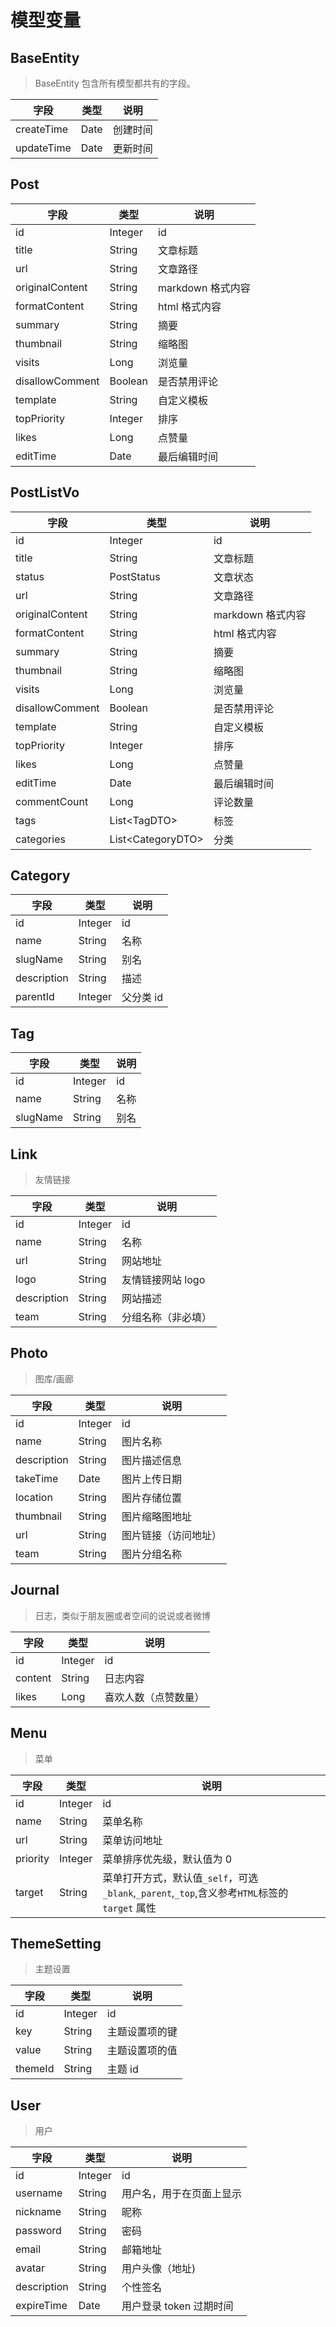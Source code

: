 # 模型变量

## BaseEntity

> BaseEntity 包含所有模型都共有的字段。

| 字段       | 类型 | 说明     |
| ---------- | ---- | -------- |
| createTime | Date | 创建时间 |
| updateTime | Date | 更新时间 |

## Post

| 字段            | 类型    | 说明              |
| --------------- | ------- | ----------------- |
| id              | Integer | id                |
| title           | String  | 文章标题          |
| url             | String  | 文章路径          |
| originalContent | String  | markdown 格式内容 |
| formatContent   | String  | html 格式内容     |
| summary         | String  | 摘要              |
| thumbnail       | String  | 缩略图            |
| visits          | Long    | 浏览量            |
| disallowComment | Boolean | 是否禁用评论      |
| template        | String  | 自定义模板        |
| topPriority     | Integer | 排序              |
| likes           | Long    | 点赞量            |
| editTime        | Date    | 最后编辑时间      |

## PostListVo

| 字段            | 类型                | 说明              |
| --------------- | ------------------- | ----------------- |
| id              | Integer             | id                |
| title           | String              | 文章标题          |
| status          | PostStatus          | 文章状态          |
| url             | String              | 文章路径          |
| originalContent | String              | markdown 格式内容 |
| formatContent   | String              | html 格式内容     |
| summary         | String              | 摘要              |
| thumbnail       | String              | 缩略图            |
| visits          | Long                | 浏览量            |
| disallowComment | Boolean             | 是否禁用评论      |
| template        | String              | 自定义模板        |
| topPriority     | Integer             | 排序              |
| likes           | Long                | 点赞量            |
| editTime        | Date                | 最后编辑时间      |
| commentCount    | Long                | 评论数量          |
| tags            | List\<TagDTO\>      | 标签              |
| categories      | List\<CategoryDTO\> | 分类              |

## Category

| 字段        | 类型    | 说明      |
| ----------- | ------- | --------- |
| id          | Integer | id        |
| name        | String  | 名称      |
| slugName    | String  | 别名      |
| description | String  | 描述      |
| parentId    | Integer | 父分类 id |

## Tag

| 字段     | 类型    | 说明 |
| -------- | ------- | ---- |
| id       | Integer | id   |
| name     | String  | 名称 |
| slugName | String  | 别名 |

## Link

> 友情链接

| 字段        | 类型    | 说明               |
| ----------- | ------- | ------------------ |
| id          | Integer | id                 |
| name        | String  | 名称               |
| url         | String  | 网站地址           |
| logo        | String  | 友情链接网站 logo  |
| description | String  | 网站描述           |
| team        | String  | 分组名称（非必填） |

## Photo

> 图库/画廊

| 字段        | 类型    | 说明                 |
| ----------- | ------- | -------------------- |
| id          | Integer | id                   |
| name        | String  | 图片名称             |
| description | String  | 图片描述信息         |
| takeTime    | Date    | 图片上传日期         |
| location    | String  | 图片存储位置         |
| thumbnail   | String  | 图片缩略图地址       |
| url         | String  | 图片链接（访问地址） |
| team        | String  | 图片分组名称         |

## Journal

> 日志，类似于朋友圈或者空间的说说或者微博

| 字段    | 类型    | 说明                 |
| ------- | ------- | -------------------- |
| id      | Integer | id                   |
| content | String  | 日志内容             |
| likes   | Long    | 喜欢人数（点赞数量） |

## Menu

> 菜单

| 字段     | 类型    | 说明                                                                                          |
| -------- | ------- | --------------------------------------------------------------------------------------------- |
| id       | Integer | id                                                                                            |
| name     | String  | 菜单名称                                                                                      |
| url      | String  | 菜单访问地址                                                                                  |
| priority | Integer | 菜单排序优先级，默认值为 0                                                                    |
| target   | String  | 菜单打开方式，默认值`_self`，可选`_blank`,`_parent`,`_top`,含义参考`HTML`标签的 `target` 属性 |

## ThemeSetting

> 主题设置

| 字段    | 类型    | 说明           |
| ------- | ------- | -------------- |
| id      | Integer | id             |
| key     | String  | 主题设置项的键 |
| value   | String  | 主题设置项的值 |
| themeId | String  | 主题 id        |

## User

> 用户

| 字段        | 类型    | 说明                     |
| ----------- | ------- | ------------------------ |
| id          | Integer | id                       |
| username    | String  | 用户名，用于在页面上显示 |
| nickname    | String  | 昵称                     |
| password    | String  | 密码                     |
| email       | String  | 邮箱地址                 |
| avatar      | String  | 用户头像（地址)          |
| description | String  | 个性签名                 |
| expireTime  | Date    | 用户登录 token 过期时间  |

<div>
  <AdSense-Doc
  ad-client="ca-pub-5271828906478846"
  ad-slot="2656935500"
  ad-style="display:block; text-align:center;"
  ad-format="fluid"
  ></AdSense-Doc>
</div>